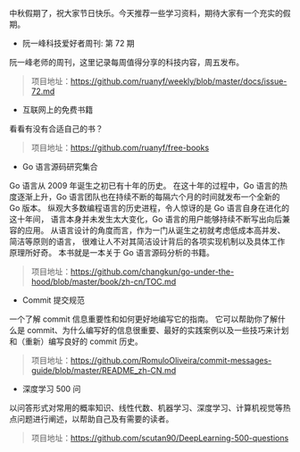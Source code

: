 中秋假期了，祝大家节日快乐。今天推荐一些学习资料，期待大家有一个充实的假期。

* 阮一峰科技爱好者周刊: 第 72 期

阮一峰老师的周刊，这里记录每周值得分享的科技内容，周五发布。

> 项目地址：https://github.com/ruanyf/weekly/blob/master/docs/issue-72.md

* 互联网上的免费书籍

看看有没有合适自己的书？

> 项目地址：https://github.com/ruanyf/free-books

* Go 语言源码研究集合

Go 语言从 2009 年诞生之初已有十年的历史。 在这十年的过程中，Go 语言的热度逐渐上升，Go 语言团队也在持续不断的每隔六个月的时间就发布一个全新的 Go 版本。 纵观大多数编程语言的历史进程，令人惊讶的是 Go 语言自身在进化的这十年间， 语言本身并未发生太大变化，Go 语言的用户能够持续不断写出向后兼容的应用。 从语言设计的角度而言，作为一门从诞生之初就考虑低成本高并发、简洁等原则的语言， 很难让人不对其简洁设计背后的各项实现机制以及具体工作原理所好奇。 本书就是一本关于 Go 语言源码分析的书籍。

> 项目地址：https://github.com/changkun/go-under-the-hood/blob/master/book/zh-cn/TOC.md

* Commit 提交规范

一个了解 commit 信息重要性和如何更好地编写它的指南。
它可以帮助你了解什么是 commit、为什么编写好的信息很重要、最好的实践案例以及一些技巧来计划和（重新）编写良好的 commit 历史。

> 项目地址：https://github.com/RomuloOliveira/commit-messages-guide/blob/master/README_zh-CN.md

* 深度学习 500 问

以问答形式对常用的概率知识、线性代数、机器学习、深度学习、计算机视觉等热点问题进行阐述，以帮助自己及有需要的读者。

> 项目地址：https://github.com/scutan90/DeepLearning-500-questions
